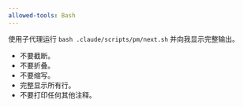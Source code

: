 ```yaml
---
allowed-tools: Bash
---
```


使用子代理运行 `bash .claude/scripts/pm/next.sh` 并向我显示完整输出。

- 不要截断。
- 不要折叠。
- 不要缩写。
- 完整显示所有行。
- 不要打印任何其他注释。
